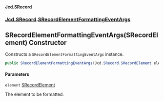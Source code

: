 #### [Jcd.SRecord](index.md 'index')
### [Jcd.SRecord](Jcd.SRecord.md 'Jcd.SRecord').[SRecordElementFormattingEventArgs](Jcd.SRecord.SRecordElementFormattingEventArgs.md 'Jcd.SRecord.SRecordElementFormattingEventArgs')

## SRecordElementFormattingEventArgs(SRecordElement) Constructor

Constructs a `SRecordElementFormattingEventArgs` instance.

```csharp
public SRecordElementFormattingEventArgs(Jcd.SRecord.SRecordElement element);
```
#### Parameters

<a name='Jcd.SRecord.SRecordElementFormattingEventArgs.SRecordElementFormattingEventArgs(Jcd.SRecord.SRecordElement).element'></a>

`element` [SRecordElement](Jcd.SRecord.SRecordElement.md 'Jcd.SRecord.SRecordElement')

The element to be formatted.